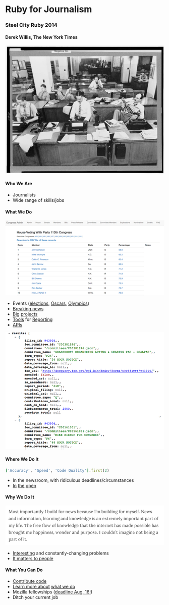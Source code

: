 # Ruby for Journalism
### Steel City Ruby 2014
#### Derek Willis, The New York Times

![NYT newsroom](nyt_newsroom.jpg)

#### Who We Are

* Journalists
* Wide range of skills/jobs

#### What We Do

![Congress Admin](congress_admin.png)

* Events ([elections](http://elections.nytimes.com/2012/results/president/big-board), [Oscars](http://oscars.nytimes.com/2014/ballot/9kca0m1j), [Olympics](http://sochi2014.nytimes.com/results))
* [Breaking news](http://projects.nytimes.com/clinton-schedules)
* [Big](https://projects.propublica.org/treatment/) [projects](http://projects.nytimes.com/toxic-waters/polluters/pennsylvania)
* [Tools](https://github.com/TheUpshot/statement) for [Reporting](https://github.com/NYTimes/Fech)
* [APIs](http://developer.nytimes.com/docs)

![Campaign Finance API](filings_api.png)

#### Where We Do It

```ruby
['Accuracy', 'Speed', 'Code Quality'].first(2)
```

* In the newsroom, with ridiculous deadlines/circumstances
* [In](https://github.com/documentcloud) [the](https://github.com/propublica) [open](https://github.com/NYTimes)

#### Why We Do It

![Ryan Mark](ryan_mark.png)

* [Interesting](http://laurenrabaino.com/2014/07/why-develop-in-the-newsroom/) and constantly-changing problems
* [It matters to people](http://ryantmark.tumblr.com/post/92156514574/why-i-build-for-news)

#### What You Can Do

* [Contribute code](http://code.minnpost.com/car-code/)
* [Learn more about](http://www.ire.org/nicar/) [what we do](http://www.propublica.org/nerds)
* Mozilla fellowships ([deadline Aug. 16!](http://opennews.org/fellowships/apply.html))
* Ditch your current job